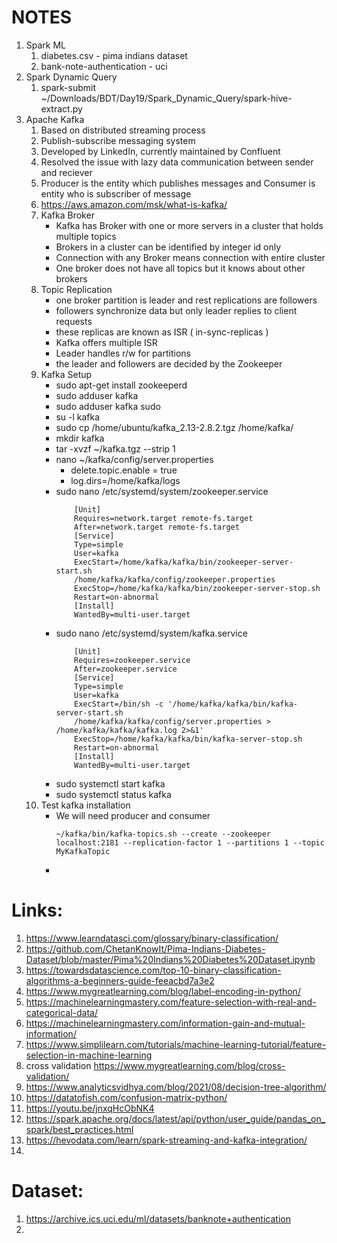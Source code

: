# NOTES

1. Spark ML
	1. diabetes.csv - pima indians dataset
	2. bank-note-authentication - uci
2. Spark Dynamic Query
	1. spark-submit ~/Downloads/BDT/Day19/Spark_Dynamic_Query/spark-hive-extract.py 
3. Apache Kafka 
	1. Based on distributed streaming process
	2. Publish-subscribe messaging system
	3. Developed by LinkedIn, currently maintained by Confluent
	4. Resolved the issue with lazy data communication between sender and reciever
	5. Producer is the entity which publishes messages and Consumer is entity who is subscriber of message
	6. https://aws.amazon.com/msk/what-is-kafka/
	7. Kafka Broker
		* Kafka has Broker with one or more servers in a cluster that holds multiple topics
		* Brokers in a cluster can be identified by integer id only
		* Connection with any Broker means connection with entire cluster
		* One broker does not have all topics but it knows about other brokers
	8. Topic Replication
		- one broker partition is leader and rest replications are followers
		- followers synchronize data but only leader replies to client requests
		- these replicas are known as ISR  ( in-sync-replicas ) 
		- Kafka offers multiple ISR
		- Leader handles r/w for partitions
		- the leader and followers are decided by the Zookeeper
	9. Kafka Setup
		- sudo apt-get install zookeeperd
		- sudo adduser kafka
		- sudo adduser kafka sudo
		- su -l kafka
		- sudo cp /home/ubuntu/kafka_2.13-2.8.2.tgz /home/kafka/
		- mkdir kafka
		- tar -xvzf ~/kafka.tgz --strip 1
		- nano ~/kafka/config/server.properties
			+ delete.topic.enable = true
			+ log.dirs=/home/kafka/logs
		- sudo nano /etc/systemd/system/zookeeper.service
			```
				[Unit]
				Requires=network.target remote-fs.target
				After=network.target remote-fs.target
				[Service]
				Type=simple
				User=kafka
				ExecStart=/home/kafka/kafka/bin/zookeeper-server-start.sh
				/home/kafka/kafka/config/zookeeper.properties
				ExecStop=/home/kafka/kafka/bin/zookeeper-server-stop.sh
				Restart=on-abnormal
				[Install]
				WantedBy=multi-user.target
			```
		- sudo nano /etc/systemd/system/kafka.service
			```
				[Unit]
				Requires=zookeeper.service
				After=zookeeper.service
				[Service]
				Type=simple
				User=kafka
				ExecStart=/bin/sh -c '/home/kafka/kafka/bin/kafka-server-start.sh
				/home/kafka/kafka/config/server.properties > /home/kafka/kafka/kafka.log 2>&1'
				ExecStop=/home/kafka/kafka/bin/kafka-server-stop.sh
				Restart=on-abnormal
				[Install]
				WantedBy=multi-user.target
			```
		- sudo systemctl start kafka
		- sudo systemctl status kafka
	10. Test kafka installation
		* We will need producer and consumer
			```
			~/kafka/bin/kafka-topics.sh --create --zookeeper localhost:2181 --replication-factor 1 --partitions 1 --topic MyKafkaTopic 
			```
		* 

# Links:
1. https://www.learndatasci.com/glossary/binary-classification/
2. https://github.com/ChetanKnowIt/Pima-Indians-Diabetes-Dataset/blob/master/Pima%20Indians%20Diabetes%20Dataset.ipynb
3. https://towardsdatascience.com/top-10-binary-classification-algorithms-a-beginners-guide-feeacbd7a3e2
4. https://www.mygreatlearning.com/blog/label-encoding-in-python/
5. https://machinelearningmastery.com/feature-selection-with-real-and-categorical-data/
6. https://machinelearningmastery.com/information-gain-and-mutual-information/
7. https://www.simplilearn.com/tutorials/machine-learning-tutorial/feature-selection-in-machine-learning
8. cross validation https://www.mygreatlearning.com/blog/cross-validation/
9. https://www.analyticsvidhya.com/blog/2021/08/decision-tree-algorithm/
10. https://datatofish.com/confusion-matrix-python/
11. https://youtu.be/jnxqHcObNK4
12. https://spark.apache.org/docs/latest/api/python/user_guide/pandas_on_spark/best_practices.html
13. https://hevodata.com/learn/spark-streaming-and-kafka-integration/
14. 
# Dataset:
1. https://archive.ics.uci.edu/ml/datasets/banknote+authentication
2. 